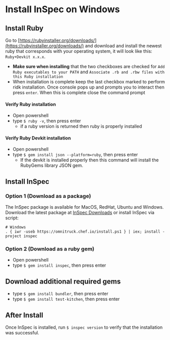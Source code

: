# Install InSpec on Windows

## Install Ruby
Go to [https://rubyinstaller.org/downloads/](https://rubyinstaller.org/downloads/) and download and install the newest ruby that corresponds with your operating system, it will look like this: `Ruby+Devkit x.x.x`.  
* **Make sure when installing** that the two checkboxes are checked for `Add Ruby executables to your PATH` and `Associate .rb and .rbw files with this Ruby installation`
* When installation is complete keep the last checkbox marked to perform ridk installation. Once console pops up and prompts you to interact then press `enter`. When this is complete close the command prompt

#### Verify Ruby installation
* Open powershell
* type `$ ruby -v`, then press enter
  * if a ruby version is returned then ruby is properly installed
#### Verify Ruby Devkit installation
* Open powershell
* type `$ gem install json --platform=ruby`, then press enter
  * If the devkit is installed properly then this command will install the RubyGems library JSON gem.

## Install InSpec
### Option 1 (Download as a package)
The InSpec package is available for MacOS, RedHat, Ubuntu and Windows. Download the latest package at [InSpec Downloads](https://downloads.chef.io/inspec) or install InSpec via script:

```
# Windows
. { iwr -useb https://omnitruck.chef.io/install.ps1 } | iex; install -project inspec
```
### Option 2 (Download as a ruby gem)
* Open powershell
* type `$ gem install inspec`, then press enter

## Download additional required gems
* type `$ gem install bundler`, then press enter
* type `$ gem install test-kitchen`, then press enter

## After Install
Once InSpec is installed, run `$ inspec version` to verify that the installation was successful.


